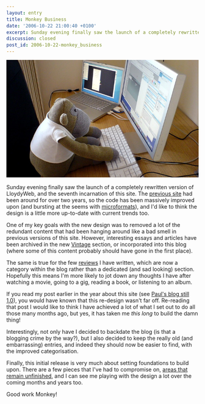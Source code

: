 ```yaml
---
layout: entry
title: Monkey Business
date: '2006-10-22 21:00:40 +0100'
excerpt: Sunday evening finally saw the launch of a completely rewritten version of LloydyWeb, and the seventh incarnation of this site.
discussion: closed
post_id: 2006-10-22-monkey_business
---
```

![Monkey at the computer](/assets/images/2006/10/monkey_business.jpg)

Sunday evening finally saw the launch of a completely rewritten version of LloydyWeb, and the seventh incarnation of this site. The [previous site][1] had been around for over two years, so the code has been massively improved upon (and bursting at the seems with [microformats][2]), and I'd like to think the design is a little more up-to-date with current trends too.

One of my key goals with the new design was to removed a lot of the redundant content that had been hanging around like a bad smell in previous versions of this site. However, interesting essays and articles have been archived in the new [Vintage][3] section, or incorporated into this blog (where some of this content probably should have gone in the first place).

The same is true for the few [reviews][4] I have written, which are now a category within the blog rather than a dedicated (and sad looking) section. Hopefully this means I'm more likely to jot down any thoughts I have after watching a movie, going to a gig, reading a book, or listening to an album.

If you read my post earlier in the year about this site (see [Paul's blog still 1.0][5]), you would have known that this re-design wasn't far off. Re-reading that post I would like to think I have achieved a lot of what I set out to do all those many months ago, but yes, it has taken me *this long* to build the damn thing!

Interestingly, not only have I decided to backdate the blog (is that a blogging crime by the way?), but I also decided to keep the really old (and embarrassing) entries, and indeed they should now be easier to find, with the improved categorisation.

Finally, this initial release is very much about setting foundations to build upon. There are a few pieces that I've had to compromise on, [areas that remain unfinished][6], and I can see me playing with the design a lot over the coming months and years too.

Good work Monkey!

[1]: /2004/07/lloydyweb_v6/
[2]: http://microformats.org/
[3]: http://v7.paulrobertlloyd.com/vintage/
[4]: http://v7.paulrobertlloyd.com/blog/review/
[5]: /2006/03/pauls_blog_still_10/
[6]: http://v7.paulrobertlloyd.com/photos/